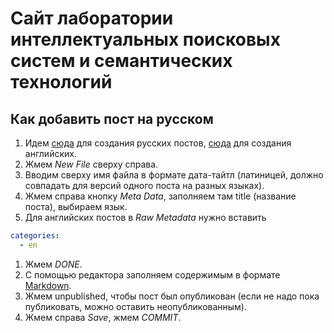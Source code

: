 # Сайт лаборатории интеллектуальных поисковых систем и семантических технологий

## Как добавить пост на русском

1. Идем [сюда](http://prose.io/#CLLKazan/issst-site/tree/master/_posts) для создания русских постов,
[cюда](http://prose.io/#CLLKazan/issst-site/tree/master/_posts/en) для создания английских.
1. Жмем *New File* сверху справа.
1. Вводим сверху имя файла в формате дата-тайтл (латиницей, должно совпадать для версий одного поста на разных языках).
1. Жмем справа кнопку *Meta Data*, заполняем там title (название поста), выбираем язык.
1. Для английских постов в *Raw Metadata* нужно вставить
```yaml
categories:
  - en
```
1. Жмем *DONE*.
1. С помощью редактора заполняем содержимым в формате [Markdown](http://daringfireball.net/projects/markdown/basics).
1. Жмем unpublished, чтобы пост был опубликован (если не надо пока публиковать, можно оставить неопубликованным).
1. Жмем справа *Save*, жмем *COMMIT*.
